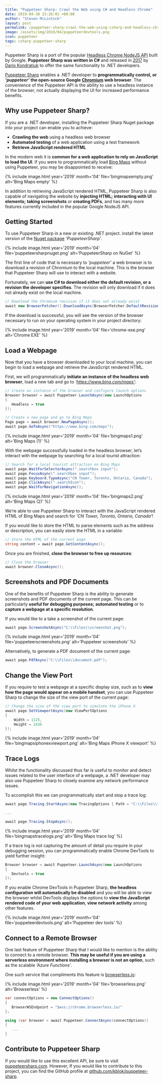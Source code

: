 ```yaml
---
title: "Puppeteer Sharp: Crawl the Web using C# and Headless Chrome"
date: 2019-04-30 15:26:01 +00:00
author: "Steven McLintock"
layout: post
permalink: /puppeteer-sharp-crawl-the-web-using-csharp-and-headless-chrome/
image: /assets/img/2019/04/puppeteerdevtools.png
icon: puppeteer
tags: csharp puppeteer-sharp
---
```


Puppeteer Sharp is a port of the popular [Headless Chrome NodeJS API](https://pptr.dev/) built by Google. **Puppeteer Sharp was written in C#** and released in [2017](https://www.nuget.org/packages/PuppeteerSharp/0.0.1) by [Darío Kondratiuk](http://www.hardkoded.com) to offer the same functionality to .NET developers.

[Puppeteer Sharp](https://www.puppeteersharp.com/) enables a .NET developer to **programmatically control, or *‘puppeteer’* the open-source Google [Chromium](https://www.chromium.org/) web browser**. The convenience of the Puppeteer API is the ability to use a headless instance of the browser, not actually displaying the UI for increased performance benefits.

## Why use Puppeteer Sharp?

If you are a .NET developer, installing the Puppeteer Sharp Nuget package into your project can enable you to achieve:

- **Crawling the web** using a headless web browser
- **Automated testing** of a web application using a test framework
- **Retrieve JavaScript rendered HTML**

In the modern web it is **common for a web application to rely on JavaScript to load the UI**. If you were to programmatically load [Bing Maps](https://www.bing.com/maps) without using Puppeteer, you may be disappointed to receive:

{%
    include image.html
    year='2019'
    month='04'
    file='bingmapsempty.png'
    alt='Bing Maps empty'
%}

In addition to retrieving JavaScript rendered HTML, Puppeteer Sharp is also capable of navigating the website by **injecting HTML;** **interacting with UI elements;** **taking screenshots** or **creating PDFs**, and has many more features currently included in the popular Google NodeJS API.

## Getting Started

To use Puppeteer Sharp in a new or existing .NET project. install the latest version of the [Nuget package](https://www.nuget.org/packages/PuppeteerSharp) *‘PuppeteerSharp’*.

{%
    include image.html
    year='2019'
    month='04'
    file='puppeteersharpnuget.png'
    alt='PuppeteerSharp on NuGet'
%}

The first line of code that is necessary to *‘puppeteer’* a web browser is to download a revision of Chromium to the local machine. This is the browser that Puppeteer Sharp will use to interact with a website.

Fortunately, we can **use C# to download either the default revision, or a revision the developer specifies**. The revision will only download if it does not already exist on the local machine.

```csharp
// Download the Chromium revision if it does not already exist
await new BrowserFetcher().DownloadAsync(BrowserFetcher.DefaultRevision);
```

If the download is successful, you will see the version of the browser necessary to run on your operating system in your project directory:

{%
    include image.html
    year='2019'
    month='04'
    file='chrome-exe.png'
    alt='Chrome EXE'
%}

## Load a Webpage

Now that you have a browser downloaded to your local machine, you can begin to load a webpage and retrieve the JavaScript rendered HTML.

First, we will programmatically **initiate an instance of the headless web browser**, load a new tab and go to *‘https://www.bing.com/maps’*:

```csharp
// Create an instance of the browser and configure launch options
Browser browser = await Puppeteer.LaunchAsync(new LaunchOptions
{
   Headless = true
});

// Create a new page and go to Bing Maps
Page page = await browser.NewPageAsync();
await page.GoToAsync("https://www.bing.com/maps");
```

{%
    include image.html
    year='2019'
    month='04'
    file='bingmaps1.png'
    alt='Bing Maps (1)'
%}

With the webpage successfully loaded in the headless browser, let’s interact with the webpage by searching for a local tourist attraction:

```csharp
// Search for a local tourist attraction on Bing Maps
await page.WaitForSelectorAsync(".searchbox input");
await page.FocusAsync(".searchbox input");
await page.Keyboard.TypeAsync("CN Tower, Toronto, Ontario, Canada");
await page.ClickAsync(".searchIcon");
await page.WaitForNavigationAsync();
```

{%
    include image.html
    year='2019'
    month='04'
    file='bingmaps2.png'
    alt='Bing Maps (2)'
%}

We’re able to use Puppeteer Sharp to interact with the JavaScript rendered HTML of Bing Maps and search for *‘CN Tower, Toronto, Ontario, Canada’*!

If you would like to store the HTML to parse elements such as the address or description, you can easily store the HTML in a variable:

```csharp
// Store the HTML of the current page
string content = await page.GetContentAsync();
```

Once you are finished, **close the browser to free up resources**:

```csharp
// Close the browser
await browser.CloseAsync();
```

## Screenshots and PDF Documents

One of the benefits of Puppeteer Sharp is the ability to generate screenshots and PDF documents of the current page. This can be particularly **useful for debugging purposes;** **automated testing** or to **capture a webpage at a specific resolution**.

If you would like to a take a screenshot of the current page:

```csharp
await page.ScreenshotAsync("C:\\Files\\screenshot.png");
```

{%
    include image.html
    year='2019'
    month='04'
    file='puppeteerscreenshots.png'
    alt='Puppeteer screenshots'
%}

Alternatively, to generate a PDF document of the current page:

```csharp
await page.PdfAsync("C:\\Files\\document.pdf");
```

## Change the View Port

If you require to test a webpage at a specific display size, such as to **view how the page would appear on a mobile handset**, you can use Puppeteer Sharp to change the size of the view port of the current page:

```csharp
// Change the size of the view port to simulate the iPhone X
await page.SetViewportAsync(new ViewPortOptions
{
    Width = 1125,
    Height = 2436
});
```

{%
    include image.html
    year='2019'
    month='04'
    file='bingmapsiphonexviewport.png'
    alt='Bing Maps iPhone X viewport'
%}

## Trace Logs

Whilst the functionality discussed thus far is useful to monitor and detect issues related to the user interface of a webpage, a .NET developer may also use Puppeteer Sharp to closely examine any network performance issues.

To accomplish this we can programmatically start and stop a trace log:

```csharp
await page.Tracing.StartAsync(new TracingOptions { Path = "C:\\Files\\trace.json" });

...

await page.Tracing.StopAsync();
```

{%
    include image.html
    year='2019'
    month='04'
    file='bingmapstracelogs.png'
    alt='Bing Maps trace log'
%}

If a trace log is not capturing the amount of detail you require in your debugging session, you can programmatically enable Chrome DevTools to yield further insight:

```csharp
Browser browser = await Puppeteer.LaunchAsync(new LaunchOptions
{
   Devtools = true
});
```

If you enable Chrome DevTools in Puppeteer Sharp, **the headless configuration will automatically be disabled** and you will be able to view the browser whilst DevTools displays the options to **view the JavaScript rendered code of your web application**, **view network activity** among other features.

{%
    include image.html
    year='2019'
    month='04'
    file='puppeteerdevtools.png'
    alt='Puppeteer dev tools'
%}

## Connect to a Remote Browser

One last feature of Puppeteer Sharp that I would like to mention is the ability to connect to a remote browser. **This may be useful if you are using a serverless environment where installing a browser is not an option**, such as the scalable *‘Azure Functions’*.

One such service that compliments this feature is [browserless.io](https://www.browserless.io/):

{%
    include image.html
    year='2019'
    month='04'
    file='browserless.png'
    alt='Browserless'
%}

```csharp
var connectOptions = new ConnectOptions()
{
   BrowserWSEndpoint = "$wss://chrome.browserless.io/"
};

using (var browser = await Puppeteer.ConnectAsync(connectOptions))
{
   ...
}
```

## Contribute to Puppeteer Sharp

If you would like to use this excellent API, be sure to visit [puppeteersharp.com](https://www.puppeteersharp.com/). However, If you would like to contribute to this project, you can find the GitHub profile at [github.com/kblok/puppeteer-sharp](https://github.com/kblok/puppeteer-sharp).
